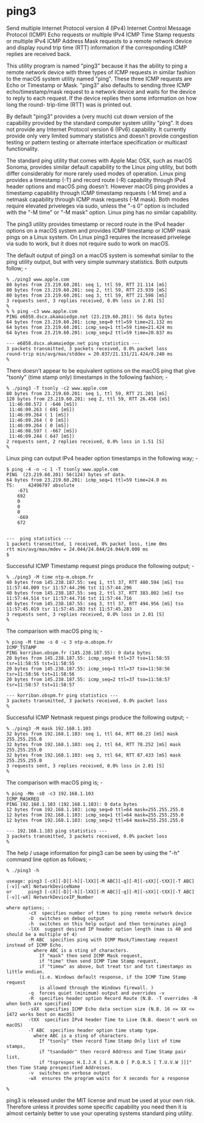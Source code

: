 # ping3
Send multiple Internet Protocol version 4 (IPv4) Internet
Control Message Protocol (ICMP) Echo requests or multiple
IPv4 ICMP Time Stamp requests or multiple IPv4 ICMP Address
Mask requests to a remote network device and display round
trip time (RTT) information if the corresponding ICMP
replies are received back.

This utility program is named "ping3" because it has the ability
to ping a remote network device with three types of ICMP requests
in similar fashion to the macOS system utility named "ping". These
three ICMP requests are Echo or Timestamp or Mask. "ping3" also
defaults to sending three ICMP echo/timestamp/mask request to a
network device and waits for the device to reply to each request.
If the device replies then some information on how long the round-
trip-time (RTT) was is printed out.

By default "ping3" provides a (very much) cut down version of the
capability provided by the standard computer system utility "ping".
It does not provide any Internet Protocol version 6 (IPv6) capability.
It currently provide only very limited summary statistics and doesn't
provide congestion testing or pattern testing or alternate interface
specification or multicast functionality.

The standard ping utility that comes with Apple Mac OSX, such as
macOS Sonoma, provides similar default capability to the Linux ping
utility, but both differ considerably for more rarely used modes of
operation. Linux ping provides a timestamp (-T) and record route
(-R) capability through IPv4 header options and macOS ping doesn't.
However macOS ping provides a timestamp capability through ICMP
timestamp requests (-M time) and a netmask capability through
ICMP mask requests (-M mask). Both modes require elevated priveleges
via sudo, unless the "-s 0" option is included with the "-M time"
or "-M mask" option. Linux ping has no similar capability.

The ping3 utility provides timestamp or record route in the IPv4
header options on a macOS system and provides ICMP timestamp or
ICMP mask pings on a Linux system. On Linux ping3 requires the
increased privelege via sudo to work, but it does not require
sudo to work on macOS.

The default output of ping3 on a macOS system is somewhat similar
to the ping utility output, but with very simple summary statistics.
Both outputs follow; -
```
% ./ping3 www.apple.com
80 bytes from 23.219.60.201: seq 1, ttl 59, RTT 21.114 [mS]
80 bytes from 23.219.60.201: seq 2, ttl 59, RTT 23.939 [mS]
80 bytes from 23.219.60.201: seq 3, ttl 59, RTT 21.598 [mS]
3 requests sent, 3 replies received, 0.0% loss in 2.01 [S]
%
% % ping -c3 www.apple.com
PING e6858.dscx.akamaiedge.net (23.219.60.201): 56 data bytes
64 bytes from 23.219.60.201: icmp_seq=0 ttl=59 time=21.132 ms
64 bytes from 23.219.60.201: icmp_seq=1 ttl=59 time=21.424 ms
64 bytes from 23.219.60.201: icmp_seq=2 ttl=59 time=20.837 ms

--- e6858.dscx.akamaiedge.net ping statistics ---
3 packets transmitted, 3 packets received, 0.0% packet loss
round-trip min/avg/max/stddev = 20.837/21.131/21.424/0.240 ms
%
```
There doesn't appear to be equivalent options on the macOS ping
that give "tsonly" (time stamp only) timestamps in the following fashion; -
```
% ./ping3 -T tsonly -c2 www.apple.com
80 bytes from 23.219.60.201: seq 1, ttl 59, RTT 21.201 [mS]
120 bytes from 23.219.60.201: seq 2, ttl 59, RTT 26.458 [mS]
 11:46:08.572 ( -646 [mS])
 11:46:09.263 ( 691 [mS])
 11:46:09.264 ( 1 [mS])
 11:46:09.264 ( 0 [mS])
 11:46:09.264 ( 0 [mS])
 11:46:08.597 ( -667 [mS])
 11:46:09.244 ( 647 [mS])
2 requests sent, 2 replies received, 0.0% loss in 1.51 [S]
%
```
Linux ping can output IPv4 header option timestamps in the
following way; -
```
$ ping -4 -n -c 1 -T tsonly www.apple.com
PING  (23.219.60.201) 56(124) bytes of data.
64 bytes from 23.219.60.201: icmp_seq=1 ttl=59 time=24.0 ms
TS: 	42496797 absolute
	-671
	692
	0
	0
	0
	-669
	672


---  ping statistics ---
1 packets transmitted, 1 received, 0% packet loss, time 0ms
rtt min/avg/max/mdev = 24.044/24.044/24.044/0.000 ms
$
```
Successful ICMP Timestamp request pings produce the following output; -
```
% ./ping3 -M time ntp-m.obspm.fr
40 bytes from 145.238.187.55: seq 1, ttl 37, RTT 480.594 [mS] tso 11:57:44.009 tsr 11:57:44.296 tst 11:57:44.296
40 bytes from 145.238.187.55: seq 2, ttl 37, RTT 383.802 [mS] tso 11:57:44.514 tsr 11:57:44.716 tst 11:57:44.716
40 bytes from 145.238.187.55: seq 3, ttl 37, RTT 494.956 [mS] tso 11:57:45.019 tsr 11:57:45.283 tst 11:57:45.283
3 requests sent, 3 replies received, 0.0% loss in 2.01 [S]
%
```
The comparison with macOS ping is; -
```
% ping -M time -s 0 -c 3 ntp-m.obspm.fr
ICMP_TSTAMP
PING korriban.obspm.fr (145.238.187.55): 0 data bytes
20 bytes from 145.238.187.55: icmp_seq=0 ttl=37 tso=11:58:55 tsr=11:58:55 tst=11:58:55
20 bytes from 145.238.187.55: icmp_seq=1 ttl=37 tso=11:58:56 tsr=11:58:56 tst=11:58:56
20 bytes from 145.238.187.55: icmp_seq=2 ttl=37 tso=11:58:57 tsr=11:58:57 tst=11:58:57

--- korriban.obspm.fr ping statistics ---
3 packets transmitted, 3 packets received, 0.0% packet loss
%
```
Successful ICMP Netmask request pings produce the following output; -
```
% ./ping3 -M mask 192.168.1.103
32 bytes from 192.168.1.103: seq 1, ttl 64, RTT 68.23 [mS] mask 255.255.255.0
32 bytes from 192.168.1.103: seq 2, ttl 64, RTT 78.252 [mS] mask 255.255.255.0
32 bytes from 192.168.1.103: seq 3, ttl 64, RTT 87.433 [mS] mask 255.255.255.0
3 requests sent, 3 replies received, 0.0% loss in 2.01 [S]
%
```
The comparison with macOS ping is; -
```
% ping -Mm -s0 -c3 192.168.1.103 
ICMP_MASKREQ
PING 192.168.1.103 (192.168.1.103): 0 data bytes
12 bytes from 192.168.1.103: icmp_seq=0 ttl=64 mask=255.255.255.0
12 bytes from 192.168.1.103: icmp_seq=1 ttl=64 mask=255.255.255.0
12 bytes from 192.168.1.103: icmp_seq=2 ttl=64 mask=255.255.255.0

--- 192.168.1.103 ping statistics ---
3 packets transmitted, 3 packets received, 0.0% packet loss
%
```
The help / usage information for ping3 can be seen by using the "-h"
command line option as follows; -
```
% ./ping3 -h

useage: ping3 [-cX][-D][-h][-lXX][-M ABC][-q][-R][-sXX][-tXX][-T ABC][-v][-wX] NetworkDeviceName
or      ping3 [-cX][-D][-h][-lXX][-M ABC][-q][-R][-sXX][-tXX][-T ABC][-v][-wX] NetworkDeviceIP_Number

where options; -
        -cX  specifies number of times to ping remote network device
        -D  switches on debug output
        -h  switches on this help output and then terminates ping3
        -lXX  suggest desired IP header option length (max is 40 and should be a multiple of 4)
        -M ABC  specifies ping with ICMP Mask/Timestamp request instead of ICMP Echo.
          where ABC is a sting of characters.
            If "mask" then send ICMP Mask request,
            if "time" then send ICMP Time Stamp request,
            if "timew" as above, but treat tsr and tst timestamps as little endian.
            (i.e. Windows default response, if the ICMP Time Stamp request
            is allowed through the Windows firewall. )
        -q  forces quiet (minimum) output and overrides -v
        -R  specifies header option Record Route (N.B. -T overrides -R when both are specified)
        -sXX  specifies ICMP Echo data section size (N.B. 16 <= XX <= 1472 works best on macOS)
        -tXX  specifies IPv4 header Time to Live (N.B. doesn't work on macOS)
        -T ABC  specifies header option time stamp type.
          where ABC is a sting of characters.
            If "tsonly" then record Time Stamp Only list of time stamps,
            if "tsandaddr" then record Address and Time Stamp pair list,
            if "tsprespec H.I.J.K [ L.M.N.O [ P.Q.R.S [ T.U.V.W ]]]" then Time Stamp prespecified Addresses.
        -v  switches on verbose output
        -wX  ensures the program waits for X seconds for a response

%
```
ping3 is released under the MIT license and must be used at your own risk.
Therefore unless it provides some specific capability you need then it is
almost certainly better to use your operating systems standard ping utility.
